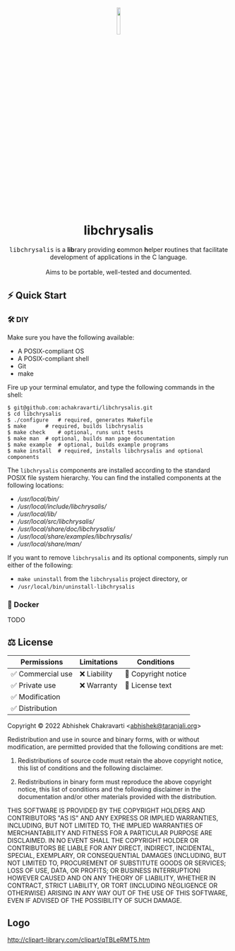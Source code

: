 <h1 align="center">
<img width=12.5% src="https://github.com/achakravarti/libchrysalis/blob/setup/init-readme/doc/img/logo.png">
<br>
libchrysalis
</h1>
<p align="center">
<tt>libchrysalis</tt> is a <b>lib</b>rary providing <b>c</b>ommon <b>h</b>elper
<b>r</b>outines that facilitate development of applications in the C language.
<br><br>
Aims to be portable, well-tested and documented.
</p>


## ⚡️ Quick Start

### 🛠️  DIY

Make sure you have the following available:
  - A POSIX-compliant OS
  - A POSIX-compliant shell
  - Git
  - make

Fire up your terminal emulator, and type the following commands in the shell:

```
$ git@github.com:achakravarti/libchrysalis.git
$ cd libchrysalis
$ ./configure	# required, generates Makefile
$ make		# required, builds libchrysalis
$ make check	# optional, runs unit tests
$ make man 	# optional, builds man page documentation
$ make example 	# optional, builds example programs
$ make install	# required, installs libchrysalis and optional components
```

The `libchrysalis` components are installed according to the standard POSIX file
system hierarchy. You can find the installed components at the following
locations:
  - */usr/local/bin/*
  - */usr/local/include/libchrysalis/*
  - */usr/local/lib/*
  - */usr/local/src/libchrysalis/*
  - */usr/local/share/doc/libchrysalis/*
  - */usr/local/share/examples/libchrysalis/*
  - */usr/local/share/man/*

If you want to remove `libchrysalis` and its optional components, simply run
either of the following:
  - `make uninstall` from the `libchrysalis` project directory, or
  - `/usr/local/bin/uninstall-libchrysalis`

### 🐳  Docker
TODO

## ⚖️  License

|Permissions       |Limitations   |Conditions          |
|------------------|--------------|--------------------|
|✅ Commercial use | ❌ Liability | 📢 Copyright notice
|✅ Private use    | ❌ Warranty  | 📢 License text
|✅ Modification   |              |
|✅ Distribution   |              | 

Copyright &copy; 2022 Abhishek Chakravarti
&lt;abhishek@taranjali.org&gt;

Redistribution and use in source and binary forms, with or without modification,
are permitted provided that the following conditions are met:

1. Redistributions of source code must retain the above copyright notice, this
   list of conditions and the following disclaimer.

2. Redistributions in binary form must reproduce the above copyright notice,
   this list of conditions and the following disclaimer in the documentation
   and/or other materials provided with the distribution.

THIS SOFTWARE IS PROVIDED BY THE COPYRIGHT HOLDERS AND CONTRIBUTORS "AS IS" AND
ANY EXPRESS OR IMPLIED WARRANTIES, INCLUDING, BUT NOT LIMITED TO, THE IMPLIED
WARRANTIES OF MERCHANTABILITY AND FITNESS FOR A PARTICULAR PURPOSE ARE
DISCLAIMED. IN NO EVENT SHALL THE COPYRIGHT HOLDER OR CONTRIBUTORS BE LIABLE FOR
ANY DIRECT, INDIRECT, INCIDENTAL, SPECIAL, EXEMPLARY, OR CONSEQUENTIAL DAMAGES
(INCLUDING, BUT NOT LIMITED TO, PROCUREMENT OF SUBSTITUTE GOODS OR SERVICES;
LOSS OF USE, DATA, OR PROFITS; OR BUSINESS INTERRUPTION) HOWEVER CAUSED AND ON
ANY THEORY OF LIABILITY, WHETHER IN CONTRACT, STRICT LIABILITY, OR TORT
(INCLUDING NEGLIGENCE OR OTHERWISE) ARISING IN ANY WAY OUT OF THE USE OF THIS
SOFTWARE, EVEN IF ADVISED OF THE POSSIBILITY OF SUCH DAMAGE.


## Logo
http://clipart-library.com/clipart/qTBLeRMT5.htm

